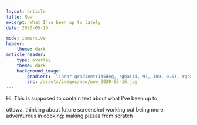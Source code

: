 ```yaml
---
layout: article
title: Now
excerpt: What I've been up to lately
date: 2020-05-16

mode: immersive
header:
    theme: dark
article_header:
    type: overlay
    theme: dark
    background_image:
        gradient: 'linear-gradient(135deg, rgba(14, 91, 109, 0.5), rgba(35, 11, 55, 0.5))'
        src: /assets/images/now/now_2020-05-16.jpg
---
```


Hi. This is supposed to contain text about what I've been up to.

ottawa, thinking about future
screenshot
working out
being more adventurous in cooking: making pizzas from scratch